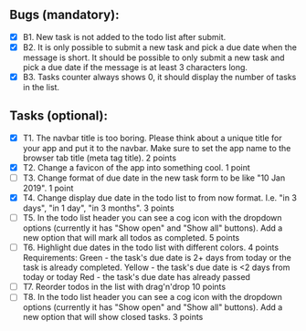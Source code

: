 ## Bugs (mandatory):
 - [x] B1. New task is not added to the todo list after submit.
 - [x] B2. It is only possible to submit a new task and pick a due date when the message is short. It should be possible to only submit a new task and pick a due date if the message is at least 3 characters long.
 - [x] B3. Tasks counter always shows 0, it should display the number of tasks in the list.
 ## Tasks (optional):
 - [x] T1. The navbar title is too boring. Please think about a unique title for your app and put it to the navbar. Make sure to set the app name to the browser tab title (meta tag title). 2 points
 - [x] T2. Change a favicon of the app into something cool. 1 point
 - [ ] T3. Change format of due date in the new task form to be like "10 Jan 2019". 1 point
 - [x] T4. Change display due date in the todo list to from now format. I.e. "in 3 days", "in 1 day", "in 3 months". 3 points
 - [ ] T5. In the todo list header you can see a cog icon with the dropdown options (currently it has "Show open" and "Show all" buttons). Add a new option that will mark all todos as completed. 5 points
 - [ ] T6. Highlight due dates in the todo list with different colors. 4 points Requirements:
Green - the task's due date is 2+ days from today or the task is already completed.
Yellow - the task's due date is <2 days from today or today
Red - the task's due date has already passed
 - [ ] T7. Reorder todos in the list with drag'n'drop 10 points
 - [ ] T8. In the todo list header you can see a cog icon with the dropdown options (currently it has "Show open" and "Show all" buttons). Add a new option that will show closed tasks. 3 points